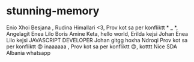 # stunning-memory
Enio
Xhoi
Besjana
, Rudina Himallari <3, 
Prov kot sa per konfliktt * _ *,
Angelagit
Enea Lilo
Boris
Amine Keta, hello world, 
Erilda
kejsi
Johan
Enea Lilo
kejsi
JAVASCRIPT DEVELOPER
Johan
gitgg
hoxha
Ndroqi
Prov kot sa per konfliktt 😍
inaaaaaa
, Prov kot sa per konfliktt 😍,
kotttt
Nice
SDA Albania
whatsapp